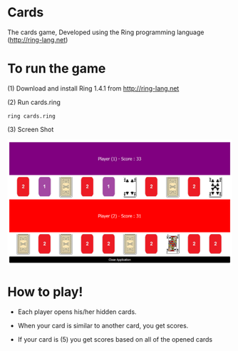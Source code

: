 # Cards
The cards game, Developed using the Ring programming language (http://ring-lang.net)

# To run the game

(1) Download and install Ring 1.4.1 from http://ring-lang.net

(2) Run cards.ring

	ring cards.ring

(3) Screen Shot

![Cards](https://raw.githubusercontent.com/MahmoudFayed/cards/master/cards_screenshot.png)

# How to play!

* Each player opens his/her hidden cards.

* When your card is similar to another card, you get scores.

* If your card is (5) you get scores based on all of the opened cards